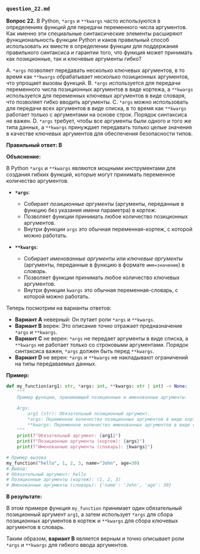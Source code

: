 ### `question_22.md`

**Вопрос 22.** В Python, `*args` и `**kwargs` часто используются в определениях функций для передачи переменного числа аргументов. Как именно эти специальные синтаксические элементы расширяют функциональность функции Python и каков правильный способ использовать их вместе в определении функции для поддержания правильного синтаксиса и гарантии того, что функция может принимать как позиционные, так и ключевые аргументы гибко?

A.  `*args` позволяет передавать несколько ключевых аргументов, в то время как `**kwargs` обрабатывает несколько позиционных аргументов, что упрощает вызовы функций.
B.  `*args` используется для передачи переменного числа позиционных аргументов в виде кортежа, а `**kwargs` используется для переменных ключевых аргументов в виде словаря, что позволяет гибко вводить аргументы.
C.  `*args` можно использовать для передачи всех аргументов в виде списка, в то время как `**kwargs` работает только с аргументами на основе строк. Порядок синтаксиса не важен.
D.  `*args` требует, чтобы все аргументы были одного и того же типа данных, а `**kwargs` принуждает передавать только целые значения в качестве ключевых аргументов для обеспечения безопасности типов.

**Правильный ответ: B**

**Объяснение:**

В Python `*args` и `**kwargs` являются мощными инструментами для создания гибких функций, которые могут принимать переменное количество аргументов.

*   **`*args`**:
    *   Собирает *позиционные аргументы* (аргументы, переданные в функцию без указания имени параметра) в *кортеж*.
    *   Позволяет функции принимать любое количество позиционных аргументов.
    *   Внутри функции `args` это обычная переменная-кортеж, с которой можно работать.

*   **`**kwargs`**:
    *   Собирает *именованные аргументы* или *ключевые аргументы* (аргументы, переданные в функцию в формате `имя=значение`) в *словарь*.
    *   Позволяет функции принимать любое количество ключевых аргументов.
    *   Внутри функции `kwargs` это обычная переменная-словарь, с которой можно работать.

Теперь посмотрим на варианты ответов:

*   **Вариант A** неверный: Он путает роли `*args` и `**kwargs`.
*   **Вариант B** верен: Это описание точно отражает предназначение `*args` и `**kwargs`.
*   **Вариант C** не верен: `*args` не передает аргументы в виде списка, а  `**kwargs` не работает только со строковыми аргументами. Порядок синтаксиса важен, `*args` должен быть перед `**kwargs`.
*   **Вариант D** не верен:  `*args` и `**kwargs`  не накладывают ограничений на типы передаваемых данных.

**Пример:**

```python
def my_function(arg1: str, *args: int, **kwargs: str | int) -> None:
    """
    Пример функции, принимающей позиционные и именованные аргументы.

    Args:
        arg1 (str): Обязательный позиционный аргумент.
        *args: Переменное количество позиционных аргументов в виде кортежа.
        **kwargs: Переменное количество именованных аргументов в виде словаря.
    """
    print(f"Обязательный аргумент: {arg1}")
    print(f"Позиционные аргументы (кортеж): {args}")
    print(f"Именованные аргументы (словарь): {kwargs}")

# Пример вызова
my_function("hello", 1, 2, 3, name="John", age=30)
# Вывод:
# Обязательный аргумент: hello
# Позиционные аргументы (кортеж): (1, 2, 3)
# Именованные аргументы (словарь): {'name': 'John', 'age': 30}
```

**В результате:**

В этом примере функция `my_function` принимает один обязательный позиционный аргумент `arg1`, а затем использует `*args` для сбора позиционных аргументов в кортеж и `**kwargs` для сбора ключевых аргументов в словарь.

Таким образом, **вариант B** является верным и точно описывает роли `*args` и `**kwargs` для гибкого ввода аргументов.
